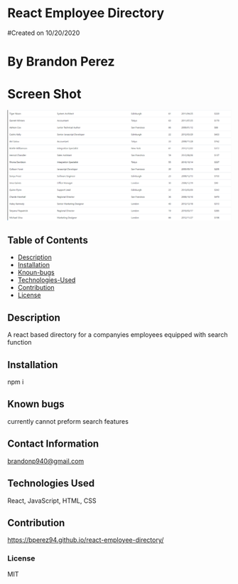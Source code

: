 # React Employee Directory
    
#Created on 10/20/2020

# By Brandon Perez

# Screen Shot
 <img src = "Screenshot161.png">

## Table of Contents
* [Description](#Description)
* [Installation](#Installation)
* [Knoun-bugs](#Known-bugs)
* [Technologies-Used](#Technologies-Used)
* [Contribution](#Contribution)
* [License](License)

## Description 
A react based directory for a companyies employees equipped with search function
    
## Installation
npm i
    
## Known bugs
currently cannot preform search features
    
## Contact Information
brandonp940@gmail.com
    
## Technologies Used 
React, JavaScript, HTML, CSS
    
## Contribution
https://bperez94.github.io/react-employee-directory/
    
### License
MIT
